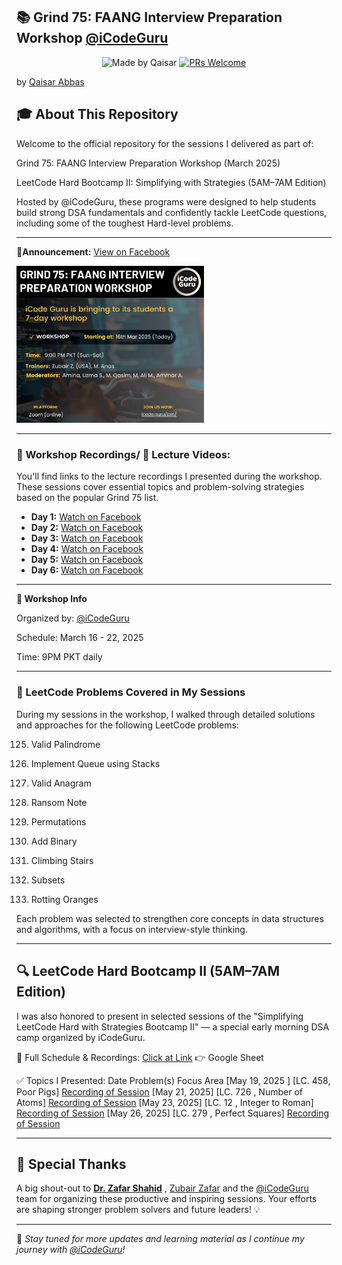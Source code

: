 ## 📚 Grind 75: FAANG Interview Preparation Workshop [@iCodeGuru](https://www.linkedin.com/company/icode-guru/posts/?feedView=all)
<div align="center">

![Made by Qaisar](https://img.shields.io/badge/Made%20by-Qaisar%20Abbas-blueviolet)
[![PRs Welcome](https://img.shields.io/badge/PRs-welcome-brightgreen.svg?style=flat-square)](http://makeapullrequest.com)
</div>

by [Qaisar Abbas](https://github.com/QaisarAbbas2024/)

## 🎓 About This Repository
Welcome to the official repository for the sessions I delivered as part of:

Grind 75: FAANG Interview Preparation Workshop (March 2025)

LeetCode Hard Bootcamp II: Simplifying with Strategies (5AM–7AM Edition)

Hosted by @iCodeGuru, these programs were designed to help students build strong DSA fundamentals and confidently tackle LeetCode questions, including some of the toughest Hard-level problems.
***
📢**Announcement:** [View on Facebook](https://www.facebook.com/share/p/1AEKihwC8P/) 

<p float="left">
 <a href="https://www.facebook.com/share/p/1AEKihwC8P/">
     <img src="GRIND 75 Announcement.jpg" width="300px" />
  </a>

***
### 📅 Workshop Recordings/ 🎥 Lecture Videos:
You'll find links to the lecture recordings I presented during the workshop. These sessions cover essential topics and problem-solving strategies based on the popular Grind 75 list.
- **Day 1:** [Watch on Facebook](https://www.facebook.com/watch/?v=630867489654045)
- **Day 2:** [Watch on Facebook](https://www.facebook.com/iCodeguru/videos/1378553226655184)
- **Day 3:** [Watch on Facebook](https://www.facebook.com/iCodeguru/videos/630479876570227/)
- **Day 4:** [Watch on Facebook](https://www.facebook.com/iCodeguru/videos/631661796150568/)
- **Day 5:** [Watch on Facebook](https://www.facebook.com/iCodeguru/videos/1281699759596162/)
- **Day 6:** [Watch on Facebook](https://www.facebook.com/iCodeguru/videos/1365050891167698/)
***
**🔗 Workshop Info**

Organized by: [@iCodeGuru](https://www.linkedin.com/company/icode-guru/posts/?feedView=all)

Schedule: March 16 - 22, 2025

Time: 9PM PKT daily
***
### 🧠 LeetCode Problems Covered in My Sessions
During my sessions in the workshop, I walked through detailed solutions and approaches for the following LeetCode problems:

125. Valid Palindrome

232. Implement Queue using Stacks

242. Valid Anagram

383. Ransom Note

46. Permutations

67. Add Binary

70. Climbing Stairs

78. Subsets

994. Rotting Oranges

Each problem was selected to strengthen core concepts in data structures and algorithms, with a focus on interview-style thinking.
***
## 🔍 LeetCode Hard Bootcamp II (5AM–7AM Edition)
I was also honored to present in selected sessions of the "Simplifying LeetCode Hard with Strategies Bootcamp II" — a special early morning DSA camp organized by iCodeGuru.

📄 Full Schedule & Recordings: [Click at Link](https://docs.google.com/spreadsheets/d/14bcysYa-mDSXT-z8erEhP7bqhPEaxXAHAhyE6FDSvSk/edit?gid=0#gid=0)
👉 Google Sheet

✅ Topics I Presented:
Date	Problem(s)	Focus Area
[May 19, 2025 ]	[LC. 458, Poor Pigs]	[Recording of Session](https://www.facebook.com/watch/?v=1439807410509773&rdid=Te5pzWn5mwJuC2J5)
[May 21, 2025]	[LC. 726 , Number of Atoms]	[Recording of Session](https://www.facebook.com/iCodeguru/videos/679026791391175)
[May 23, 2025]	[LC. 12 , Integer to Roman]	[Recording of Session](https://www.facebook.com/watch/?v=567021783113179&rdid=tO9VWTl0jrT5bnVD)
[May 26, 2025]	[LC. 279 , Perfect Squares]	[Recording of Session](https://www.facebook.com/iCodeguru/videos/977473731264177)

***
## 🙌 Special Thanks

A big shout-out to **[Dr. Zafar Shahid](https://www.linkedin.com/in/zafarshahid/)** , [Zubair Zafar](https://www.linkedin.com/in/zubair480/) and the [@iCodeGuru](https://www.linkedin.com/company/icode-guru/posts/?feedView=all) team for organizing these productive and inspiring sessions. Your efforts are shaping stronger problem solvers and future leaders! 💡

---

📌 *Stay tuned for more updates and learning material as I continue my journey with [@iCodeGuru](https://www.linkedin.com/company/icode-guru/posts/?feedView=all)!*
